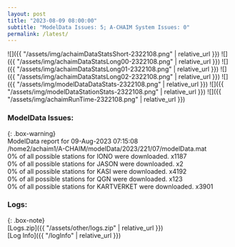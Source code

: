 ```yaml
---
layout: post
title: "2023-08-09 08:00:00"
subtitle: "ModelData Issues: 5; A-CHAIM System Issues: 0"
permalink: /latest/
---
```


![]({{ "/assets/img/achaimDataStatsShort-2322108.png" | relative_url }})
![]({{ "/assets/img/achaimDataStatsLong00-2322108.png" | relative_url }})
![]({{ "/assets/img/achaimDataStatsLong01-2322108.png" | relative_url }})
![]({{ "/assets/img/achaimDataStatsLong02-2322108.png" | relative_url }})
![]({{ "/assets/img/modelDataDataStats-2322108.png" | relative_url }})
![]({{ "/assets/img/modelDataStationStats-2322108.png" | relative_url }})
![]({{ "/assets/img/achaimRunTime-2322108.png" | relative_url }})


### ModelData Issues:  
  
{: .box-warning}  
 ModelData report for 09-Aug-2023 07:15:08   
 /home2/achaim1/A-CHAIM/modelData/2023/221/07/modelData.mat   
 0% of all possible stations for IONO were downloaded. x1187   
 0% of all possible stations for JASON were downloaded. x2   
 0% of all possible stations for KASI were downloaded. x4192   
 0% of all possible stations for QGN were downloaded. x123   
 0% of all possible stations for KARTVERKET were downloaded. x3901   
  


### Logs:  
  
{: .box-note}  
[Logs.zip]({{ "/assets/other/logs.zip" | relative_url }})  
[Log Info]({{ "/logInfo" | relative_url }})  
